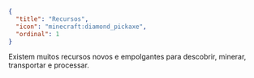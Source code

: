 ```json
{
  "title": "Recursos",
  "icon": "minecraft:diamond_pickaxe",
  "ordinal": 1
}
```

Existem muitos recursos novos e empolgantes para descobrir, minerar, transportar e processar.